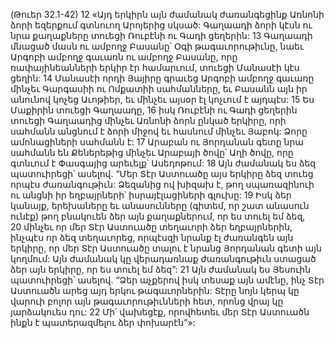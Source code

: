 (Թուեր 32.1-42)
12 «Այդ երկիրն այն ժամանակ ժառանգեցինք Առնոնի ձորի եզերքում գտնուող Արոյերից սկսած: Գաղաադի ձորի կէսն ու նրա քաղաքները տուեցի Ռուբէնի ու Գադի ցեղերին: 13 Գաղաադի մնացած մասն ու ամբողջ Բասանը՝ Օգի թագաւորութիւնը, նաեւ Արգոբի ամբողջ գաւառն ու ամբողջ Բասանը, որը ռափայինեանների երկիր էր համարւում, տուեցի Մանասէի կէս ցեղին: 14 Մանասէի որդի Յայիրը գրաւեց Արգոբի ամբողջ գաւառը մինչեւ Գարգասիի ու Ոմքատիի սահմանները, եւ Բասանն այն իր անունով կոչեց Աւոթիեր, եւ մինչեւ այսօր էլ կոչւում է այդպէս: 15 Ես Մաքիրին տուեցի Գաղաադը, 16 իսկ Ռուբէնի ու Գադի ցեղերին տուեցի Գաղաադից մինչեւ Առնոնի ձորն ընկած երկիրը, որի սահմանն անցնում է ձորի միջով եւ հասնում մինչեւ Յաբոկ: Ձորը ամոնացիների սահմանն է: 17 Արաբան ու Յորդանան գետը նրա սահմանն են Քեներեթից մինչեւ Արաբայի ծովը՝ Աղի ծովը, որը գտնւում է Փասգայից արեւելք՝ Ասեդոթում:
18 Այն ժամանակ ես ձեզ պատուիրեցի՝ ասելով. “Մեր Տէր Աստուածը այս երկիրը ձեզ տուեց որպէս ժառանգութիւն: Ձեզանից ով խիզախ է, թող սպառազինուի ու անցնի իր եղբայրների՝ իսրայէլացիների գլուխը: 19 Իսկ ձեր կանայք, երեխաները եւ անասունները (գիտեմ, որ շատ անասուն ունէք) թող բնակուեն ձեր այն քաղաքներում, որ ես տուել եմ ձեզ, 20 մինչեւ որ մեր Տէր Աստուածը տեղաւորի ձեր եղբայրներին, ինչպէս որ ձեզ տեղաւորեց, որպէսզի նրանք էլ ժառանգեն այն երկիրը, որ մեր Տէր Աստուածը տալու է նրանց Յորդանան գետի այն կողմում: Այն ժամանակ կը վերադառնաք ժառանգութիւն ստացած ձեր այն երկիրը, որ ես տուել եմ ձեզ”:
21 Այն ժամանակ ես Յեսուին պատուիրեցի՝ ասելով. “Ձեր աչքերով իսկ տեսաք այն ամէնը, ինչ Տէր Աստուածն արեց այդ երկու թագաւորներին: Տէրը նոյն կերպ կը վարուի բոլոր այն թագաւորութիւնների հետ, որոնց վրայ կը յարձակուես դու: 22 Մի՛ վախեցէք, որովհետեւ մեր Տէր Աստուածն ինքն է պատերազմելու ձեր փոխարէն”»:
